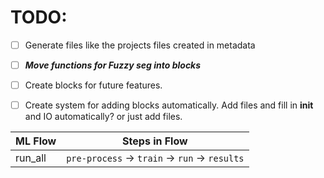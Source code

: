 # TODO:

- [ ] Generate files like the projects files created in metadata 
- [ ] ***Move functions for Fuzzy seg into blocks***
- [ ] Create blocks for future features.
- [ ] Create system for adding blocks automatically. Add files and fill in __init__ and IO automatically? or just add files.


| ML Flow | Steps in Flow                                              |
| ------- | ---------------------------------------------------------- |
| run_all | `pre-process` &rarr; `train` &rarr; `run` &rarr; `results` |





